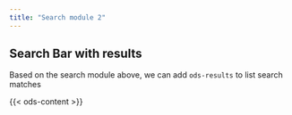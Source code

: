 ```yaml
---
title: "Search module 2"
---
```



## Search Bar with results

Based on the search module above, we can add `ods-results` to list search matches


{{< ods-content >}}